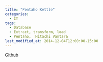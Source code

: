 ```yaml
---
title: "Pentaho Kettle"
categories:
  - IT
tags:
  - Database
  - Extract, transform, load
  - Pentaho,  Hitachi Vantara
last_modified_at: 2014-12-04T12:00:00-15:00
---
```


[Github](https://github.com/pentaho/pentaho-kettle)